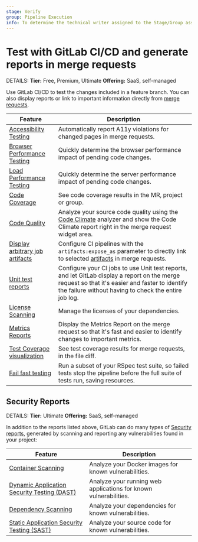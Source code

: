 ```yaml
---
stage: Verify
group: Pipeline Execution
info: To determine the technical writer assigned to the Stage/Group associated with this page, see https://handbook.gitlab.com/handbook/product/ux/technical-writing/#assignments
---
```


# Test with GitLab CI/CD and generate reports in merge requests

DETAILS:
**Tier:** Free, Premium, Ultimate
**Offering:** SaaS, self-managed

Use GitLab CI/CD to test the changes included in a feature branch. You can also
display reports or link to important information directly from [merge requests](../../user/project/merge_requests/index.md).

| Feature                                                                 | Description |
|-------------------------------------------------------------------------|-------------|
| [Accessibility Testing](accessibility_testing.md)                       | Automatically report A11y violations for changed pages in merge requests. |
| [Browser Performance Testing](browser_performance_testing.md)           | Quickly determine the browser performance impact of pending code changes. |
| [Load Performance Testing](load_performance_testing.md)                 | Quickly determine the server performance impact of pending code changes. |
| [Code Coverage](code_coverage.md)                                       | See code coverage results in the MR, project or group. |
| [Code Quality](code_quality.md)                                         | Analyze your source code quality using the [Code Climate](https://codeclimate.com/) analyzer and show the Code Climate report right in the merge request widget area. |
| [Display arbitrary job artifacts](../yaml/index.md#artifactsexpose_as)  | Configure CI pipelines with the `artifacts:expose_as` parameter to directly link to selected [artifacts](../jobs/job_artifacts.md) in merge requests. |
| [Unit test reports](unit_test_reports.md)                               | Configure your CI jobs to use Unit test reports, and let GitLab display a report on the merge request so that it's easier and faster to identify the failure without having to check the entire job log. |
| [License Scanning](../../user/compliance/license_scanning_of_cyclonedx_files/index.md) | Manage the licenses of your dependencies. |
| [Metrics Reports](metrics_reports.md)                                   | Display the Metrics Report on the merge request so that it's fast and easier to identify changes to important metrics. |
| [Test Coverage visualization](test_coverage_visualization.md)           | See test coverage results for merge requests, in the file diff. |
| [Fail fast testing](fail_fast_testing.md)                               | Run a subset of your RSpec test suite, so failed tests stop the pipeline before the full suite of tests run, saving resources. |

## Security Reports

DETAILS:
**Tier:** Ultimate
**Offering:** SaaS, self-managed

In addition to the reports listed above, GitLab can do many types of [Security reports](../../user/application_security/index.md),
generated by scanning and reporting any vulnerabilities found in your project:

| Feature                                                                                      | Description |
|----------------------------------------------------------------------------------------------|-------------|
| [Container Scanning](../../user/application_security/container_scanning/index.md)            | Analyze your Docker images for known vulnerabilities. |
| [Dynamic Application Security Testing (DAST)](../../user/application_security/dast/index.md) | Analyze your running web applications for known vulnerabilities. |
| [Dependency Scanning](../../user/application_security/dependency_scanning/index.md)          | Analyze your dependencies for known vulnerabilities. |
| [Static Application Security Testing (SAST)](../../user/application_security/sast/index.md)  | Analyze your source code for known vulnerabilities. |
